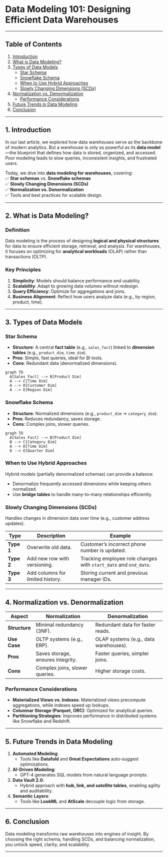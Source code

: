 # **Data Modeling 101: Designing Efficient Data Warehouses**  

---

## **Table of Contents**  
1. [Introduction](#1-introduction)  
2. [What is Data Modeling?](#2-what-is-data-modeling)  
3. [Types of Data Models](#3-types-of-data-models)  
   - [Star Schema](#star-schema)  
   - [Snowflake Schema](#snowflake-schema)  
   - [When to Use Hybrid Approaches](#when-to-use-hybrid-approaches)  
   - [Slowly Changing Dimensions (SCDs)](#slowly-changing-dimensions-scds)  
4. [Normalization vs. Denormalization](#4-normalization-vs-denormalization)  
   - [Performance Considerations](#performance-considerations)  
5. [Future Trends in Data Modeling](#5-future-trends-in-data-modeling)  
6. [Conclusion](#6-conclusion)  

---

## **1. Introduction**  
In our last article, we explored how data warehouses serve as the backbone of modern analytics. But a warehouse is only as powerful as its **data model**—the blueprint that defines how data is stored, organized, and accessed. Poor modeling leads to slow queries, inconsistent insights, and frustrated users.  

Today, we dive into **data modeling for warehouses**, covering:  
✅ **Star schemas** vs. **Snowflake schemas**  
✅ **Slowly Changing Dimensions (SCDs)**  
✅ **Normalization vs. Denormalization**  
✅ Tools and best practices for scalable design.  

---

## **2. What is Data Modeling?**  
### **Definition**  
Data modeling is the process of designing **logical and physical structures** for data to ensure efficient storage, retrieval, and analysis. For warehouses, it focuses on optimizing for **analytical workloads** (OLAP) rather than transactions (OLTP).  

### **Key Principles**  
1. **Simplicity**: Models should balance performance and usability.  
2. **Scalability**: Adapt to growing data volumes without redesign.  
3. **Query Efficiency**: Optimize for aggregations and joins.  
4. **Business Alignment**: Reflect how users analyze data (e.g., by region, product, time).  

---

## **3. Types of Data Models**  
### **Star Schema**  
- **Structure**: A central **fact table** (e.g., `sales_fact`) linked to **dimension tables** (e.g., `product_dim`, `time_dim`).  
- **Pros**: Simple, fast queries, ideal for BI tools.  
- **Cons**: Redundant data (denormalized dimensions).  

```mermaid
graph TD
  A[Sales Fact] --> B[Product Dim]
  A --> C[Time Dim]
  A --> D[Customer Dim]
  A --> E[Region Dim]
```

### **Snowflake Schema**  
- **Structure**: Normalized dimensions (e.g., `product_dim` → `category_dim`).  
- **Pros**: Reduces redundancy, saves storage.  
- **Cons**: Complex joins, slower queries.  

```mermaid
graph TD
  A[Sales Fact] --> B[Product Dim]
  B --> C[Category Dim]
  A --> D[Time Dim]
  D --> E[Quarter Dim]
```

### **When to Use Hybrid Approaches**  
Hybrid models (partially denormalized schemas) can provide a balance:  
- Denormalize frequently accessed dimensions while keeping others normalized.  
- Use **bridge tables** to handle many-to-many relationships efficiently.  

### **Slowly Changing Dimensions (SCDs)**  
Handles changes in dimension data over time (e.g., customer address updates).  

| **Type** | **Description** | **Example** |
|----------|---------------|-------------|
| **Type 1** | Overwrite old data. | Customer’s incorrect phone number is updated. |
| **Type 2** | Add new row with versioning. | Tracking employee role changes with `start_date` and `end_date`. |
| **Type 3** | Add columns for limited history. | Storing current and previous manager IDs. |

---

## **4. Normalization vs. Denormalization**  
| **Aspect** | **Normalization** | **Denormalization** |
|-----------|------------------|------------------|
| **Structure** | Minimal redundancy (3NF). | Redundant data for faster reads. |
| **Use Case** | OLTP systems (e.g., ERP). | OLAP systems (e.g., data warehouses). |
| **Pros** | Saves storage, ensures integrity. | Faster queries, simpler joins. |
| **Cons** | Complex joins, slower queries. | Higher storage costs. |

### **Performance Considerations**  
- **Materialized Views vs. Indexes**: Materialized views precompute aggregations, while indexes speed up lookups.  
- **Columnar Storage (Parquet, ORC)**: Optimized for analytical queries.  
- **Partitioning Strategies**: Improves performance in distributed systems like Snowflake and Redshift.  

---

## **5. Future Trends in Data Modeling**  
1. **Automated Modeling**:  
   - Tools like **Datafold** and **Great Expectations** auto-suggest optimizations.  
2. **AI-Driven Modeling**:  
   - GPT-4 generates SQL models from natural language prompts.  
3. **Data Vault 2.0**:  
   - Hybrid approach with **hub, link, and satellite tables**, enabling agility and auditability.  
4. **Semantic Layers**:  
   - Tools like **LookML** and **AtScale** decouple logic from storage.  

---

## **6. Conclusion**  
Data modeling transforms raw warehouses into engines of insight. By choosing the right schema, handling SCDs, and balancing normalization, you unlock speed, clarity, and scalability.  

---

